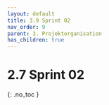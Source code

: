 ```yaml
---
layout: default
title: 3.9 Sprint 02
nav_order: 9
parent: 3. Projektorganisation
has_children: true
---
```


# 2.7 Sprint 02

{: .no_toc }

